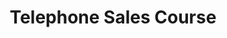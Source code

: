 ---
id: 1
title: Telephone Sales Course
snippet: The telephone remains one of the most effective and efficient business tools available to small and large businesses today.
image: phone.svg
description: The telephone remains one of the most effective and efficient business tools available to small and large businesses today. Developing an excellent telephone acumen can have a massive impact on sales revenues, customer satisfaction, important communications, and marketing. Investing in telephone skills training is one of the most cost-effective ways any size business can improve their businesses performance. 
overview: Popular topics in our telephone sales course includes cold calling techniques for successful lead generation, advanced questioning techniques, listening skills, using emotional intelligence to close sales, and objection handling techniques. Participants will graduate form their course energised with the knowledge that they are well equipped to successfully increase their closing rates at the same time as increasing customer satisfaction. As with all our courses, we custom-designed each one for our clients. However, we have listed some common topics included in most courses below.
overviewList:
 - Courses can be run over a 1 – 3-day period depending on your requirements.
 - Courses can be designed to accommodate new telephone operators, teaching the basics of sales.
 - We can also design advanced-level courses for experienced telephone operators with advanced-level skills.
 - Popular topics include.
 - Attitude determines altitude.
 - Conversation starters & the importance of voice inflection.
 - Capturing the customer’s interest.
 - Using questioning techniques to uncover a customer’s needs.
 - How to overcome the most common objection.
 - Closing and finalizing the sale.
 - Going the extra mile.
receive:
 - 1-to-3-day custom-designed sale workshop, making selling a natural process.
 - A complete set of student training workbooks.
 - Custom designed role-play simulations specific to your business.
 - Group exercises designed to stimulate participants to help better retain newly learned concepts.
 - Assessment tasks designed to assess retention of newly learned concepts.
 - Follow-up assessment after training course to ensure the desired outcomes have been achieved.
outcomes:
 - Understand the importance of developing & maintaining a positive mindset.
 - How to effectively start a conversation with customers.
 - Questioning techniques that uncover customer needs.
 - Learn to upsell and cross-sell.
 - Develop advanced telephone skills that increase confidence and sales.
 - How to effectively finalize the sale, leaving customers delighted.
 - Become proficient at exercising influence during the sales process.
 - And, of course, how to sell more!

---
